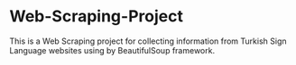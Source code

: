 # Web-Scraping-Project

This is a Web Scraping project for collecting information from Turkish Sign Language websites using by BeautifulSoup framework.
